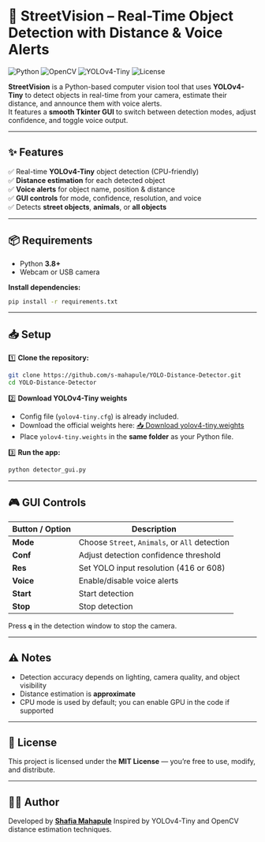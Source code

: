 # 🚦 StreetVision – Real-Time Object Detection with Distance & Voice Alerts  

![Python](https://img.shields.io/badge/Python-3.8%2B-blue)
![OpenCV](https://img.shields.io/badge/OpenCV-4.x-green)
![YOLOv4-Tiny](https://img.shields.io/badge/YOLOv4--Tiny-Enabled-orange)
![License](https://img.shields.io/badge/License-MIT-brightgreen)

**StreetVision** is a Python-based computer vision tool that uses **YOLOv4-Tiny** to detect objects in real-time from your camera, estimate their distance, and announce them with voice alerts.  
It features a **smooth Tkinter GUI** to switch between detection modes, adjust confidence, and toggle voice output.

---

## ✨ Features
✅ Real-time **YOLOv4-Tiny** object detection (CPU-friendly)  
✅ **Distance estimation** for each detected object  
✅ **Voice alerts** for object name, position & distance  
✅ **GUI controls** for mode, confidence, resolution, and voice  
✅ Detects **street objects**, **animals**, or **all objects**  

---

## 📦 Requirements
- Python **3.8+**
- Webcam or USB camera

**Install dependencies:**
```bash
pip install -r requirements.txt
````
---

## 📥 Setup

1️⃣ **Clone the repository:**

```bash
git clone https://github.com/s-mahapule/YOLO-Distance-Detector.git
cd YOLO-Distance-Detector
```

2️⃣ **Download YOLOv4-Tiny weights**

* Config file (`yolov4-tiny.cfg`) is already included.
* Download the official weights here:
  [📥 Download yolov4-tiny.weights](https://github.com/AlexeyAB/darknet/releases/download/darknet_yolo_v4_pre/yolov4-tiny.weights)
* Place `yolov4-tiny.weights` in the **same folder** as your Python file.

3️⃣ **Run the app:**

```bash
python detector_gui.py
```

---

## 🎮 GUI Controls

| Button / Option | Description                                    |
| --------------- | ---------------------------------------------- |
| **Mode**        | Choose `Street`, `Animals`, or `All` detection |
| **Conf**        | Adjust detection confidence threshold          |
| **Res**         | Set YOLO input resolution (416 or 608)         |
| **Voice**       | Enable/disable voice alerts                    |
| **Start**       | Start detection                                |
| **Stop**        | Stop detection                                 |

Press **`q`** in the detection window to stop the camera.

---

## ⚠️ Notes

* Detection accuracy depends on lighting, camera quality, and object visibility
* Distance estimation is **approximate**
* CPU mode is used by default; you can enable GPU in the code if supported

---

## 📄 License

This project is licensed under the **MIT License** — you’re free to use, modify, and distribute.

---

## 👩‍💻 Author

Developed by **[Shafia Mahapule](https://github.com/s-mahapule)**
Inspired by YOLOv4-Tiny and OpenCV distance estimation techniques.

